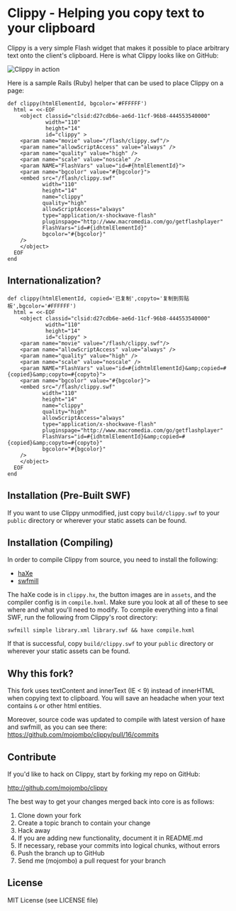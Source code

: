 Clippy - Helping you copy text to your clipboard
================================================

Clippy is a very simple Flash widget that makes it possible to place arbitrary
text onto the client's clipboard. Here is what Clippy looks like on GitHub:

![Clippy in action](http://img.skitch.com/20090213-cjiawnwig8udf5a6qf1c45cne8.png)

Here is a sample Rails (Ruby) helper that can be used to place Clippy on a
page:

    def clippy(htmlElementId, bgcolor='#FFFFFF')
      html = <<-EOF
        <object classid="clsid:d27cdb6e-ae6d-11cf-96b8-444553540000"
                width="110"
                height="14"
                id="clippy" >
        <param name="movie" value="/flash/clippy.swf"/>
        <param name="allowScriptAccess" value="always" />
        <param name="quality" value="high" />
        <param name="scale" value="noscale" />
        <param NAME="FlashVars" value="id=#{htmlElementId}">
        <param name="bgcolor" value="#{bgcolor}">
        <embed src="/flash/clippy.swf"
               width="110"
               height="14"
               name="clippy"
               quality="high"
               allowScriptAccess="always"
               type="application/x-shockwave-flash"
               pluginspage="http://www.macromedia.com/go/getflashplayer"
               FlashVars="id=#{idhtmlElementId}"
               bgcolor="#{bgcolor}"
        />
        </object>
      EOF
    end


Internationalization?
---------------------------
    def clippy(htmlElementId, copied='已复制',copyto='复制到剪贴板',bgcolor='#FFFFFF')
      html = <<-EOF
        <object classid="clsid:d27cdb6e-ae6d-11cf-96b8-444553540000"
                width="110"
                height="14"
                id="clippy" >
        <param name="movie" value="/flash/clippy.swf"/>
        <param name="allowScriptAccess" value="always" />
        <param name="quality" value="high" />
        <param name="scale" value="noscale" />
        <param NAME="FlashVars" value="id=#{idhtmlElementId}&amp;copied=#{copied}&amp;copyto=#{copyto}">
        <param name="bgcolor" value="#{bgcolor}">
        <embed src="/flash/clippy.swf"
               width="110"
               height="14"
               name="clippy"
               quality="high"
               allowScriptAccess="always"
               type="application/x-shockwave-flash"
               pluginspage="http://www.macromedia.com/go/getflashplayer"
               FlashVars="id=#{idhtmlElementId}&amp;copied=#{copied}&amp;copyto=#{copyto}"
               bgcolor="#{bgcolor}"
        />
        </object>
      EOF
    end

Installation (Pre-Built SWF)
---------------------------

If you want to use Clippy unmodified, just copy `build/clippy.swf` to your
`public` directory or wherever your static assets can be found.

Installation (Compiling)
------------------------

In order to compile Clippy from source, you need to install the following:

* [haXe](http://haxe.org/)
* [swfmill](http://swfmill.org/)

The haXe code is in `clippy.hx`, the button images are in `assets`, and the
compiler config is in `compile.hxml`. Make sure you look at all of these to
see where and what you'll need to modify. To compile everything into a final
SWF, run the following from Clippy's root directory:

    swfmill simple library.xml library.swf && haxe compile.hxml

If that is successful, copy `build/clippy.swf` to your
`public` directory or wherever your static assets can be found.

Why this fork?
--------------

This fork uses textContent and innerText (IE < 9) instead of innerHTML when copying text to clipboard. You will save an headache when your text contains `&` or other html entities.

Moreover, source code was updated to compile with latest version of haxe and swfmill, as you can see there: https://github.com/mojombo/clippy/pull/16/commits 

Contribute
----------

If you'd like to hack on Clippy, start by forking my repo on GitHub:

http://github.com/mojombo/clippy

The best way to get your changes merged back into core is as follows:

1. Clone down your fork
1. Create a topic branch to contain your change
1. Hack away
1. If you are adding new functionality, document it in README.md
1. If necessary, rebase your commits into logical chunks, without errors
1. Push the branch up to GitHub
1. Send me (mojombo) a pull request for your branch

License
-------

MIT License (see LICENSE file)
